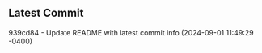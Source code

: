 
## Latest Commit
939cd84 - Update README with latest commit info (2024-09-01 11:49:29 -0400) <Yunxi-Zhou>
